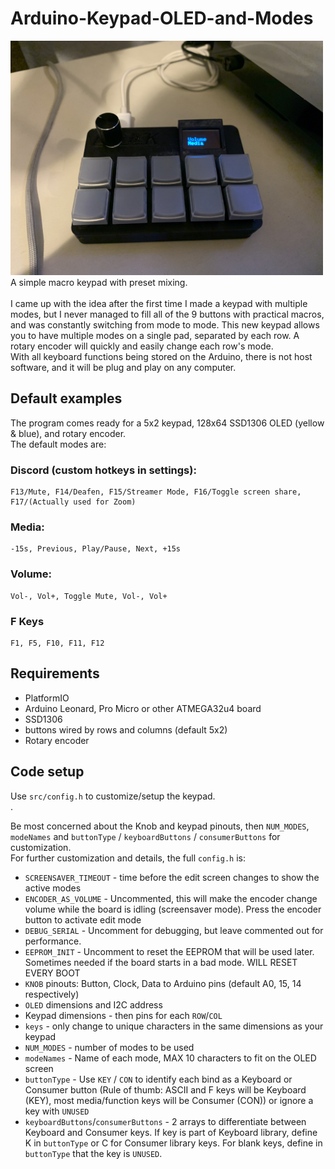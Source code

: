 # Arduino-Keypad-OLED-and-Modes
<img width="500" src="https://github.com/Gabe-H/Arduino-Keypad-OLED-and-Modes/blob/master/images/IMG_1426.jpg?raw=true" alt="example"></img>
<br>
A simple macro keypad with preset mixing.<br>
<br>
I came up with the idea after the first time I made a keypad with multiple modes, but I never managed to fill all of the 9 buttons with practical macros, and was constantly switching from mode to mode. This new keypad allows you to have multiple modes on a single pad, separated by each row. A rotary encoder will  quickly and easily change each row's mode.<br>
With all keyboard functions being stored on the Arduino, there is not host software, and it will be plug and play on any computer.

## Default examples
The program comes ready for a 5x2 keypad, 128x64 SSD1306 OLED (yellow & blue), and rotary encoder.<br>
The default modes are:<br>

### Discord (custom hotkeys in settings):
```
F13/Mute, F14/Deafen, F15/Streamer Mode, F16/Toggle screen share, F17/(Actually used for Zoom)
```

### Media:
```
-15s, Previous, Play/Pause, Next, +15s
```

### Volume:
```
Vol-, Vol+, Toggle Mute, Vol-, Vol+
```

### F Keys
```
F1, F5, F10, F11, F12
```

## Requirements
- PlatformIO
- Arduino Leonard, Pro Micro or other ATMEGA32u4 board
- SSD1306
- buttons wired by rows and columns (default 5x2)
- Rotary encoder

## Code setup
Use `src/config.h` to customize/setup the keypad. <br>.

Be most concerned about the Knob and keypad pinouts, then `NUM_MODES`, `modeNames` and `buttonType` / `keyboardButtons` / `consumerButtons` for customization.<br>
For further customization and details, the full `config.h` is:
- `SCREENSAVER_TIMEOUT` - time before the edit screen changes to show the active modes
- `ENCODER_AS_VOLUME` - Uncommented, this will make the encoder change volume while the board is idling (screensaver mode). Press the encoder button to activate edit mode
- `DEBUG_SERIAL` - Uncomment for debugging, but leave commented out for performance.
- `EEPROM_INIT` - Uncomment to reset the EEPROM that will be used later. Sometimes needed if the board starts in a bad mode. WILL RESET EVERY BOOT
- `KNOB` pinouts: Button, Clock, Data to Arduino pins (default A0, 15, 14 respectively)
- `OLED` dimensions and I2C address
- Keypad dimensions - then pins for each `ROW`/`COL`
- `keys` - only change to unique characters in the same dimensions as your keypad
- `NUM_MODES` - number of modes to be used
- `modeNames` - Name of each mode, MAX 10 characters to fit on the OLED screen
- `buttonType` - Use `KEY` / `CON` to identify each bind as a Keyboard or Consumer button (Rule of thumb: ASCII and F keys will be Keyboard (KEY), most media/function keys will be Consumer (CON)) or ignore a key with `UNUSED`
- `keyboardButtons`/`consumerButtons` - 2 arrays to differentiate between Keyboard and Consumer keys. If key is part of Keyboard library, define K in `buttonType` or C for Consumer library keys. For blank keys, define in `buttonType` that the key is `UNUSED`.
